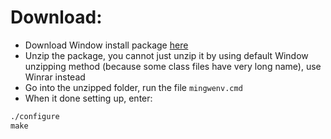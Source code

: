 # Download:
- Download Window install package [here](https://omnetpp.org/download/)
- Unzip the package, you cannot just unzip it by using default Window unzipping method (because some class files have very long name), use Winrar instead
- Go into the unzipped folder, run the file `mingwenv.cmd`
- When it done setting up, enter:
```cmd 
./configure
make
```
